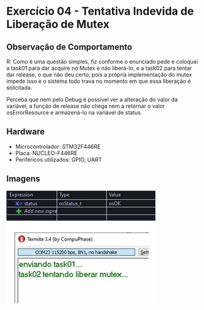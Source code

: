 # Exercício 04 - Tentativa Indevida de Liberação de Mutex

## Observação de Comportamento

R: Como é uma questão simples, fiz conforme o enunciado pede e coloquei a task01 para dar acquire no Mutex e não liberá-lo, e a task02 para tentar dar release, o que não deu certo, pois a própria implementação do mutex impede isso e o sistema todo trava no momento em que essa liberação é solicitada.

Perceba que nem pelo Debug é possível ver a alteração do valor da variável, a função de release não chega nem a retornar o valor osErrorResource e armazená-lo na variável de status.

## Hardware
- Microcontrolador: STM32F446RE
- Placa: NUCLEO-F446RE
- Periféricos utilizados: GPIO, UART

## Imagens

![Comportamento](images/img-exercicio-04.jpeg)